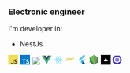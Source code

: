 ### Electronic engineer


I'm developer in:
* NestJs

<p dir="auto"><code><a target="_blank" rel="noopener noreferrer nofollow" href="https://raw.githubusercontent.com/github/explore/main/topics/javascript/javascript.png"><img src="https://raw.githubusercontent.com/github/explore/main/topics/javascript/javascript.png" style="max-width: 100%;" height="20"></a></code>
<code><a target="_blank" rel="noopener noreferrer nofollow" href="https://raw.githubusercontent.com/github/explore/main/topics/typescript/typescript.png"><img src="https://raw.githubusercontent.com/github/explore/main/topics/typescript/typescript.png" style="max-width: 100%;" height="20"></a></code>
<code><a target="_blank" rel="noopener noreferrer nofollow" href="https://camo.githubusercontent.com/61e102d7c605ff91efedb9d7e47c1c4a07cef59d3e1da202fd74f4772122ca4e/68747470733a2f2f766974656a732e6465762f6c6f676f2e737667"><img src="https://camo.githubusercontent.com/61e102d7c605ff91efedb9d7e47c1c4a07cef59d3e1da202fd74f4772122ca4e/68747470733a2f2f766974656a732e6465762f6c6f676f2e737667" style="max-width: 100%;" height="20"></a></code>
<code><a target="_blank" rel="noopener noreferrer nofollow" href="https://raw.githubusercontent.com/github/explore/main/topics/vue/vue.png"><img src="https://raw.githubusercontent.com/github/explore/main/topics/vue/vue.png" style="max-width: 100%;" height="20"></a></code>
<code><a target="_blank" rel="noopener noreferrer nofollow" href="https://raw.githubusercontent.com/github/explore/main/topics/react/react.png"><img src="https://raw.githubusercontent.com/github/explore/main/topics/react/react.png" style="max-width: 100%;" height="20"></a></code>
<code><a target="_blank" rel="noopener noreferrer nofollow" href="https://raw.githubusercontent.com/github/explore/main/topics/babel/babel.png"><img src="https://raw.githubusercontent.com/github/explore/main/topics/babel/babel.png" style="max-width: 100%;" height="20"></a></code>
<code><a target="_blank" rel="noopener noreferrer nofollow" href="https://raw.githubusercontent.com/github/explore/main/topics/flutter/flutter.png"><img src="https://raw.githubusercontent.com/github/explore/main/topics/flutter/flutter.png" style="max-width: 100%;" height="20"></a></code>
<code><a target="_blank" rel="noopener noreferrer nofollow" href="https://raw.githubusercontent.com/github/explore/main/topics/nodejs/nodejs.png"><img src="https://raw.githubusercontent.com/github/explore/main/topics/nodejs/nodejs.png" style="max-width: 100%;" height="20"></a></code>
<code><a target="_blank" rel="noopener noreferrer nofollow" href="https://raw.githubusercontent.com/github/explore/3c66f1237835e0b877190fbea528d0ebece7bccf/topics/vercel/vercel.png"><img src="https://raw.githubusercontent.com/github/explore/3c66f1237835e0b877190fbea528d0ebece7bccf/topics/vercel/vercel.png" style="max-width: 100%;" height="20"></a></code>
<code><a target="_blank" rel="noopener noreferrer nofollow" href="https://raw.githubusercontent.com/github/explore/80688e429a7d4ef2fca1e82350fe8e3517d3494d/topics/eslint/eslint.png"><img src="https://raw.githubusercontent.com/github/explore/80688e429a7d4ef2fca1e82350fe8e3517d3494d/topics/eslint/eslint.png" style="max-width: 100%;" height="20"></a></code></p>

<!--
**l337quez/l337quez** is a ✨ _special_ ✨ repository because its `README.md` (this file) appears on your GitHub profile.

Here are some ideas to get you started:

- 🔭 I’m currently working on ...
- 🌱 I’m currently learning ...
- 👯 I’m looking to collaborate on ...
- 🤔 I’m looking for help with ...
- 💬 Ask me about ...
- 📫 How to reach me: ...
- 😄 Pronouns: ...
- ⚡ Fun fact: ...
-->
